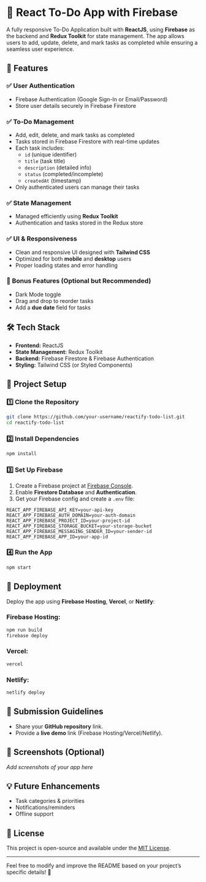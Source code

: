 # 📝 React To-Do App with Firebase

A fully responsive To-Do Application built with **ReactJS**, using **Firebase** as the backend and **Redux Toolkit** for state management. The app allows users to add, update, delete, and mark tasks as completed while ensuring a seamless user experience.

## 🚀 Features

### ✅ User Authentication
- Firebase Authentication (Google Sign-In or Email/Password)
- Store user details securely in Firebase Firestore

### ✅ To-Do Management
- Add, edit, delete, and mark tasks as completed
- Tasks stored in Firebase Firestore with real-time updates
- Each task includes:
  - `id` (unique identifier)
  - `title` (task title)
  - `description` (detailed info)
  - `status` (completed/incomplete)
  - `createdAt` (timestamp)
- Only authenticated users can manage their tasks

### ✅ State Management
- Managed efficiently using **Redux Toolkit**
- Authentication and tasks stored in the Redux store

### ✅ UI & Responsiveness
- Clean and responsive UI designed with **Tailwind CSS**
- Optimized for both **mobile** and **desktop** users
- Proper loading states and error handling

### 🌟 Bonus Features (Optional but Recommended)
- Dark Mode toggle
- Drag and drop to reorder tasks
- Add a **due date** field for tasks

## 🛠 Tech Stack
- **Frontend:** ReactJS
- **State Management:** Redux Toolkit
- **Backend:** Firebase Firestore & Firebase Authentication
- **Styling:** Tailwind CSS (or Styled Components)

## 📂 Project Setup

### 1️⃣ Clone the Repository
```sh
git clone https://github.com/your-username/reactify-todo-list.git
cd reactify-todo-list
```

### 2️⃣ Install Dependencies
```sh
npm install
```

### 3️⃣ Set Up Firebase
1. Create a Firebase project at [Firebase Console](https://console.firebase.google.com/).
2. Enable **Firestore Database** and **Authentication**.
3. Get your Firebase config and create a `.env` file:
```env
REACT_APP_FIREBASE_API_KEY=your-api-key
REACT_APP_FIREBASE_AUTH_DOMAIN=your-auth-domain
REACT_APP_FIREBASE_PROJECT_ID=your-project-id
REACT_APP_FIREBASE_STORAGE_BUCKET=your-storage-bucket
REACT_APP_FIREBASE_MESSAGING_SENDER_ID=your-sender-id
REACT_APP_FIREBASE_APP_ID=your-app-id
```

### 4️⃣ Run the App
```sh
npm start
```

## 🚀 Deployment
Deploy the app using **Firebase Hosting**, **Vercel**, or **Netlify**:

### Firebase Hosting:
```sh
npm run build
firebase deploy
```

### Vercel:
```sh
vercel
```

### Netlify:
```sh
netlify deploy
```

## 🎯 Submission Guidelines
- Share your **GitHub repository** link.
- Provide a **live demo** link (Firebase Hosting/Vercel/Netlify).

## 📸 Screenshots (Optional)
_Add screenshots of your app here_

## 💡 Future Enhancements
- Task categories & priorities
- Notifications/reminders
- Offline support

## 📜 License
This project is open-source and available under the [MIT License](LICENSE).

---

Feel free to modify and improve the README based on your project’s specific details! 🚀

